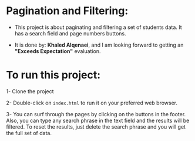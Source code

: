 # Pagination and Filtering:
- This project is about paginating and filtering a set of students data. It has a search field and page numbers buttons. 

- It is done by: **Khaled Alqenaei**, and I am looking forward to getting an **"Exceeds Expectation"** evaluation.

# To run this project:
1- Clone the project

2- Double-click on `index.html` to run it on your preferred web browser.

3- You can surf through the pages by clicking on the buttons in the footer.
Also, you can type any search phrase in the text field and the results will be filtered.
To reset the results, just delete the search phrase and you will get the full set of data.